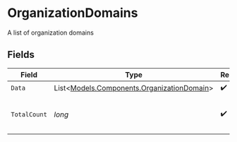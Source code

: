 # OrganizationDomains

A list of organization domains


## Fields

| Field                                                                                       | Type                                                                                        | Required                                                                                    | Description                                                                                 |
| ------------------------------------------------------------------------------------------- | ------------------------------------------------------------------------------------------- | ------------------------------------------------------------------------------------------- | ------------------------------------------------------------------------------------------- |
| `Data`                                                                                      | List<[Models.Components.OrganizationDomain](../../Models/Components/OrganizationDomain.md)> | :heavy_check_mark:                                                                          | N/A                                                                                         |
| `TotalCount`                                                                                | *long*                                                                                      | :heavy_check_mark:                                                                          | Total number of organization domains<br/>                                                   |